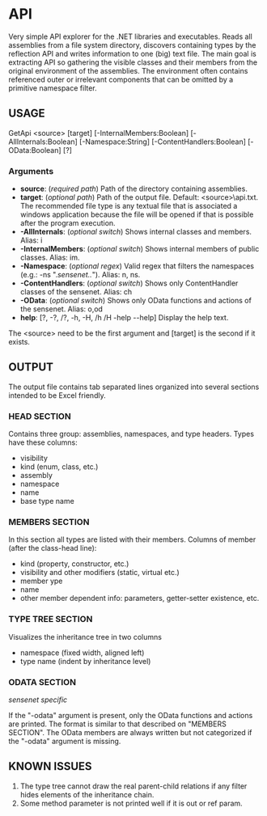 # API
Very simple API explorer for the .NET libraries and executables. Reads all assemblies from a file system directory, discovers containing types by the reflection API and writes information to one (big) text file. The main goal is extracting API so gathering the visible classes and their members from the original environment of the assemblies. The environment often contains referenced outer or irrelevant components that can be omitted by a primitive namespace filter.

## USAGE

GetApi &lt;source> [target] [-InternalMembers:Boolean] [-AllInternals:Boolean] [-Namespace:String] [-ContentHandlers:Boolean] [-OData:Boolean] [?]

### Arguments

- **source**: (*required path*) Path of the directory containing assemblies.
- **target**: (*optional path*) Path of the output file. Default: &lt;source>\api.txt. The recommended file type is any textual file that is associated a windows application because the file will be opened if that is possible after the program execution.
- **-AllInternals**: (*optional switch*) Shows internal classes and members. Alias: i
- **-InternalMembers**: (*optional switch*) Shows internal members of public classes. Alias: im.
- **-Namespace**: (*optional regex*) Valid regex that filters the namespaces (e.g.: -ns ".*sensenet..*"). Alias: n, ns.
- **-ContentHandlers**: (*optional switch*) Shows only ContentHandler classes of the sensenet. Alias: ch
- **-OData**: (*optional switch*) Shows only OData functions and actions of the sensenet. Alias: o,od
- **help**: [?, -?, /?, -h, -H, /h /H -help --help] Display the help text.

The &lt;source> need to be the first argument and [target] is the second if it exists.

## OUTPUT
The output file contains tab separated lines organized into several sections intended to be Excel friendly.

### HEAD SECTION
Contains three group: assemblies, namespaces, and type headers. Types have these columns:
- visibility
- kind (enum, class, etc.)
- assembly
- namespace
- name
- base type name

### MEMBERS SECTION
In this section all types are listed with their members. Columns of member (after the class-head line):
- kind (property, constructor, etc.)
- visibility and other modifiers (static, virtual etc.)
- member ype
- name
- other member dependent info: parameters, getter-setter existence, etc.

### TYPE TREE SECTION
Visualizes the inheritance tree in two columns
- namespace (fixed width, aligned left)
- type name (indent by inheritance level)

### ODATA SECTION
*sensenet specific*

If the "-odata" argument is present, only the OData functions and actions are printed. The format is similar to that described on "MEMBERS SECTION". The OData members are always written but not categorized if the "-odata" argument is missing.

## KNOWN ISSUES
1. The type tree cannot draw the real parent-child relations if any filter hides elements of the inheritance chain.
2. Some method parameter is not printed well if it is out or ref param.